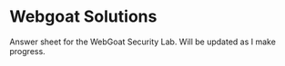 # Webgoat Solutions

Answer sheet for the WebGoat Security Lab.
Will be updated as I make progress.
